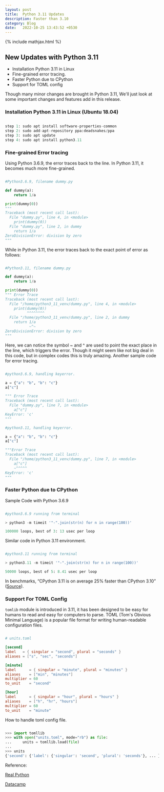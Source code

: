 ```yaml
---
layout: post
title:  Python 3.11 Updates
description: Faster than 3.10
category: Blog
date:   2022-10-25 13:43:52 +0530
---
```

{% include mathjax.html %}

## New Updates with Python 3.11

- Installation Python 3.11 in Linux
- Fine-grained error tracing.
- Faster Python due to CPython
- Support for TOML config 

Though many minor changes are brought in Python 3.11, We'll just look at some important changes and features add in this release.

### Installation Python 3.11 in Linux (Ubuntu 18.04)

```python

step 1: sudo apt install software-properties-common
step 2: sudo add-apt-repository ppa:deadsnakes/ppa
step 3: sudo apt update
step 4: sudo apt install python3.11

```

### Fine-grained Error tracing

Using Python 3.6.9, the error traces back to the line. In Python 3.11, it becomes much more fine-grained.

```python

#Python3.6.9, filename dummy.py

def dummy(a):
    return 1/a

print(dummy(0))
"""
Traceback (most recent call last):
  File "dummy.py", line 4, in <module>
    print(dummy(0))
  File "dummy.py", line 2, in dummy
    return 1/a
ZeroDivisionError: division by zero
"""

```

While in Python 3.11, the error traces back to the exact point of error as follows:

```python

#Python3.11, filename dummy.py

def dummy(a):
    return 1/a

print(dummy(0))
""" Error Trace
Traceback (most recent call last):
  File "/home/python3_11_venv/dummy.py", line 4, in <module>
    print(dummy(0))
          ^^^^^^^^
  File "/home/python3_11_venv/dummy.py", line 2, in dummy
    return 1/a
           ~^~
ZeroDivisionError: division by zero
"""

```

Here, we can notice the symbol ~ and ^ are used to point the exact place in the line, which triggers the error. Though it might seem like not big deal in this code, but in complex codes this is truly amazing. Another sample code for error tracing.

```python

#python3.6.9, handling keyerror.

a = {"a": "b", "b": "c"}
a["c"]

""" Error Trace
Traceback (most recent call last):
  File "dummy.py", line 7, in <module>
    a["c"]
KeyError: 'c'
"""

#python3.11, handling keyerror.

a = {"a": "b", "b": "c"}
a["c"]

"""Error Trace
Traceback (most recent call last):
  File "/home/python3_11_venv/dummy.py", line 7, in <module>
    a["c"]
    ~^^^^^
KeyError: 'c'
"""

```

### Faster Python due to CPython

Sample Code with Python 3.6.9

```python

#python3.6.9 running from terminal

> python3 -m timeit '"-".join(str(n) for n in range(100))'

100000 loops, best of 3: 13 usec per loop

```

Similar code in Python 3.11 environment.

```python

#python3.11 running from terminal

> python3.11 -m timeit '"-".join(str(n) for n in range(100))'

50000 loops, best of 5: 8.41 usec per loop

```

In benchmarks, “CPython 3.11 is on average 25% faster than CPython 3.10” ([Source](https://docs.python.org/3.11/whatsnew/3.11.html#faster-cpython)).

### Support For TOML Config

`tomlib` module is introduced in 3.11, it has been designed to be easy for humans to read and easy for computers to parse. TOML (Tom's Obvious Minimal Language) is a popular file format for writing human-readable configuration files.

```toml

# units.toml

[second]
label   = { singular = "second", plural = "seconds" }
aliases = ["s", "sec", "seconds"]

[minute]
label      = { singular = "minute", plural = "minutes" }
aliases    = ["min", "minutes"]
multiplier = 60
to_unit    = "second"

[hour]
label      = { singular = "hour", plural = "hours" }
aliases    = ["h", "hr", "hours"]
multiplier = 60
to_unit    = "minute"

```

How to handle toml config file.

```python

>>> import tomllib
>>> with open("units.toml", mode="rb") as file:
...     units = tomllib.load(file)
...
>>> units
{'second': {'label': {'singular': 'second', 'plural': 'seconds'}, ... }}

```

Reference:

[Real Python](https://realpython.com/python311-new-features/)

[Datacamp](https://www.datacamp.com/blog/whats-new-in-python-311-and-should-you-even-bother-with-it)

